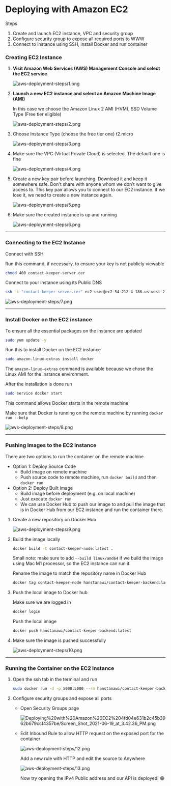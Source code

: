 # Deploying with Amazon EC2

Steps

1. Create and launch EC2 instance, VPC and security group
2. Configure security group to expose all required ports to WWW
3. Connect to instance using SSH, install Docker and run container

### Creating EC2 Instance

1. **Visit Amazon Web Services (AWS) Management Console and select the EC2 service**

    ![aws-deployment-steps/1.png](aws-deployment-steps/1.png)

2. **Launch a new EC2 instance and select an Amazon Machine Image (AMI)**

    In this case we choose the Amazon Linux 2 AMI (HVM), SSD Volume Type (Free tier eligible)

    ![aws-deployment-steps/2.png](aws-deployment-steps/2.png)

3. Choose Instance Type (choose the free tier one) t2.micro

    ![aws-deployment-steps/3.png](aws-deployment-steps/3.png)

4. Make sure the VPC (Virtual Private Cloud) is selected. The default one is fine

    ![aws-deployment-steps/4.png](aws-deployment-steps/4.png)

5. Create a new key pair before launching. Download it and keep it somewhere safe. Don't share with anyone whom we don't want to give access to. This key pair allows you to connect to our EC2 instance. If we lose it, we need to create a new instance again.

    ![aws-deployment-steps/5.png](aws-deployment-steps/5.png)

6. Make sure the created instance is up and running

    ![aws-deployment-steps/6.png](aws-deployment-steps/6.png)

---

### Connecting to the EC2 Instance

Connect with SSH

Run this command, if necessary, to ensure your key is not publicly viewable

```bash
chmod 400 contact-keeper-server.cer
```

Connect to your instance using its Public DNS

```bash
ssh -i "contact-keeper-server.cer" ec2-user@ec2-54-212-4-186.us-west-2.compute.amazonaws.com
```

![aws-deployment-steps/7.png](aws-deployment-steps/7.png)

---

### Install Docker on the EC2 instance

To ensure all the essential packages on the instance are updated

```bash
sudo yum update -y
```

Run this to install Docker on the EC2 instance

```bash
sudo amazon-linux-extras install docker
```

The `amazon-linux-extras` command is available because we chose the Linux AMI for the instance environment.

After the installation is done run

```bash
sudo service docker start
```

This command allows Docker starts in the remote machine

Make sure that Docker is running on the remote machine by running  `docker run --help`

![aws-deployment-steps/8.png](aws-deployment-steps/8.png)

---

### Pushing Images to the EC2 Instance

There are two options to run the container on the remote machine

- Option 1: Deploy Source Code
    - Build image on remote machine
    - Push source code to remote machine, run `docker build` and then `docker run`
- Option 2: Deploy Built Image
    - Build image before deployment (e.g. on local machine)
    - Just execute `docker run`
    - We can use Docker Hub to push our image to and pull the image that is in Docker Hub from our EC2 instance and run the container there.
1. Create a new repository on Docker Hub

    ![aws-deployment-steps/9.png](aws-deployment-steps/9.png)

2. Build the image locally

    ```bash
    docker build -t contact-keeper-node:latest .
    ```

    Small note: make sure to add `--build linux/amd64` if we build the image using Mac M1 processor, so the EC2 instance can run it.

    Rename the image to match the repository name in Docker Hub

    ```bash
    docker tag contact-keeper-node hanstanawi/contact-keeper-backend:latestPush the local image to Docker hub
    ```

3. Push the local image to Docker hub

    Make sure we are logged in

    ```bash
    docker login
    ```

    Push the local image

    ```bash
    docker push hanstanawi/contact-keeper-backend:latest
    ```

4. Make sure the image is pushed successfully

    ![aws-deployment-steps/10.png](aws-deployment-steps/10.png)

---

### Running the Container on the EC2 Instance

1. Open the ssh tab in the terminal and run

    ```bash
    sudo docker run -d -p 5000:5000 --rm hanstanawi/contact-keeper-backend:latest
    ```

2. Configure security groups and expose all ports
    - Open Security Groups page

        ![Deploying%20with%20Amazon%20EC2%204fd04e631b2c45b3962b679ccf4357be/Screen_Shot_2021-06-19_at_3.42.36_PM.png](aws-deployment-steps/11.png)

    - Edit Inbound Rule to allow HTTP request on the exposed port for the container

        ![aws-deployment-steps/12.png](aws-deployment-steps/12.png)

        Add a new rule with HTTP and edit the source to Anywhere

        ![aws-deployment-steps/13.png](aws-deployment-steps/13.png)

        Now try opening the IPv4 Public address and our API is deployed! 😁
